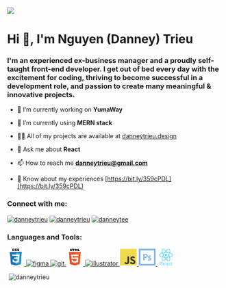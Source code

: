 <img src="https://i.ibb.co/XtMZ9Xq/Web-Designer-Linked-In-Banner.png"/>

<h1 align="left">Hi 👋, I'm Nguyen (Danney) Trieu</h1>
<h3 align="left">I'm an experienced ex-business manager and a proudly self-taught front-end developer. I get out of bed every day with the excitement for coding, thriving to become successful in a development role, and passion to create many meaningful & innovative projects.</h3>

- 🔭 I’m currently working on **YumaWay**

- 🌱 I’m currently using **MERN stack**

- 👨‍💻 All of my projects are available at [danneytrieu.design](https://danneytrieu.design/)

- 💬 Ask me about **React**

- 📫 How to reach me **danneytrieu@gmail.com**

- 📄 Know about my experiences [https://bit.ly/359cPDL](https://bit.ly/359cPDL)

<h3 align="left">Connect with me:</h3>
<p align="left">
<a href="https://linkedin.com/in/danneytrieu" target="blank"><img align="center" src="https://raw.githubusercontent.com/rahuldkjain/github-profile-readme-generator/master/src/images/icons/Social/linked-in-alt.svg" alt="danneytrieu" height="30" width="40" /></a>
<a href="https://fb.com/danneytrieu" target="blank"><img align="center" src="https://raw.githubusercontent.com/rahuldkjain/github-profile-readme-generator/master/src/images/icons/Social/facebook.svg" alt="danneytrieu" height="30" width="40" /></a>
<a href="https://www.youtube.com/channel/UCDk-k_VufFvWwc_2SghRHIg" target="blank"><img align="center" src="https://raw.githubusercontent.com/rahuldkjain/github-profile-readme-generator/master/src/images/icons/Social/youtube.svg" alt="danneytee" height="30" width="40" /></a>
</p>

<h3 align="left">Languages and Tools:</h3>
<p align="left"> <a href="https://www.w3schools.com/css/" target="_blank" rel="noreferrer"> <img src="https://raw.githubusercontent.com/devicons/devicon/master/icons/css3/css3-original-wordmark.svg" alt="css3" width="40" height="40"/> </a> <a href="https://www.figma.com/" target="_blank" rel="noreferrer"> <img src="https://www.vectorlogo.zone/logos/figma/figma-icon.svg" alt="figma" width="40" height="40"/> </a> <a href="https://git-scm.com/" target="_blank" rel="noreferrer"> <img src="https://www.vectorlogo.zone/logos/git-scm/git-scm-icon.svg" alt="git" width="40" height="40"/> </a> <a href="https://www.w3.org/html/" target="_blank" rel="noreferrer"> <img src="https://raw.githubusercontent.com/devicons/devicon/master/icons/html5/html5-original-wordmark.svg" alt="html5" width="40" height="40"/> </a> <a href="https://www.adobe.com/in/products/illustrator.html" target="_blank" rel="noreferrer"> <img src="https://www.vectorlogo.zone/logos/adobe_illustrator/adobe_illustrator-icon.svg" alt="illustrator" width="40" height="40"/> </a> <a href="https://developer.mozilla.org/en-US/docs/Web/JavaScript" target="_blank" rel="noreferrer"> <img src="https://raw.githubusercontent.com/devicons/devicon/master/icons/javascript/javascript-original.svg" alt="javascript" width="40" height="40"/> </a> <a href="https://www.photoshop.com/en" target="_blank" rel="noreferrer"> <img src="https://raw.githubusercontent.com/devicons/devicon/master/icons/photoshop/photoshop-line.svg" alt="photoshop" width="40" height="40"/> </a> <a href="https://reactjs.org/" target="_blank" rel="noreferrer"> <img src="https://raw.githubusercontent.com/devicons/devicon/master/icons/react/react-original-wordmark.svg" alt="react" width="40" height="40"/> </a> </p>

<p>&nbsp;<img align="center" src="https://github-readme-stats.vercel.app/api?username=danneytrieu&show_icons=true&locale=en" alt="danneytrieu" /></p>
